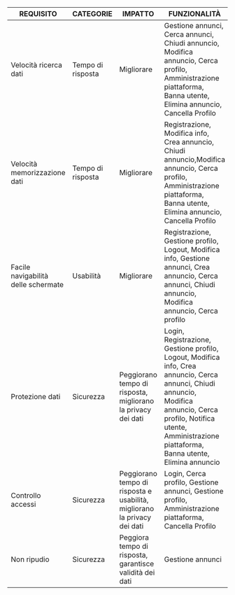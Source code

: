 |REQUISITO|CATEGORIE|IMPATTO|FUNZIONALITÀ|
|---------|---------|-------|------------|
|Velocità ricerca dati |Tempo di risposta |Migliorare |Gestione annunci, Cerca annunci, Chiudi annuncio, Modifica annuncio, Cerca profilo, Amministrazione piattaforma, Banna utente, Elimina annuncio, Cancella Profilo|
|Velocità memorizzazione dati |Tempo di risposta |Migliorare |Registrazione, Modifica info, Crea annuncio, Chiudi annuncio,Modifica annuncio, Cerca profilo, Amministrazione piattaforma, Banna utente, Elimina annuncio, Cancella Profilo|
|Facile navigabilità delle schermate |Usabilità |Migliorare |Registrazione, Gestione profilo, Logout, Modifica info, Gestione annunci, Crea annuncio, Cerca annunci, Chiudi annuncio, Modifica annuncio, Cerca profilo
|Protezione dati |Sicurezza | Peggiorano tempo di risposta, migliorano la privacy dei dati|Login, Registrazione, Gestione profilo, Logout, Modifica info, Crea annuncio, Cerca annunci, Chiudi annuncio, Modifica annuncio, Cerca profilo, Notifica utente, Amministrazione piattaforma, Banna utente, Elimina annuncio
|Controllo accessi |Sicurezza |Peggiorano tempo di risposta e usabilità, migliorano la privacy dei dati |Login, Cerca profilo, Gestione annunci, Gestione profilo, Amministrazione piattaforma, Cancella Profilo
|Non ripudio | Sicurezza |Peggiora tempo di risposta, garantisce validità dei dati |Gestione annunci
